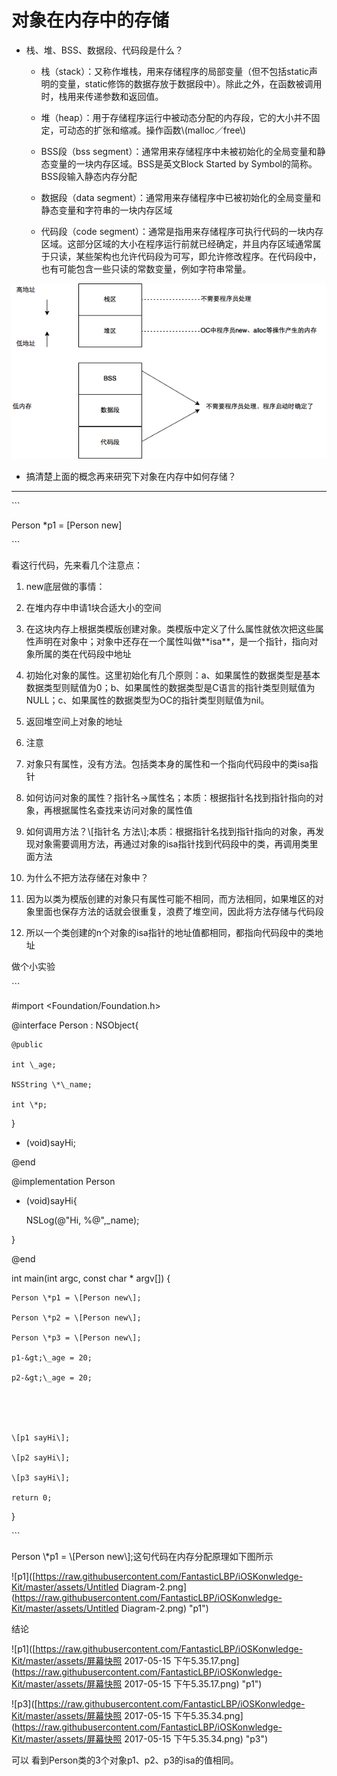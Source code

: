 # 对象在内存中的存储

* 栈、堆、BSS、数据段、代码段是什么？

  * 栈（stack）：又称作堆栈，用来存储程序的局部变量（但不包括static声明的变量，static修饰的数据存放于数据段中）。除此之外，在函数被调用时，栈用来传递参数和返回值。

  * 堆（heap）：用于存储程序运行中被动态分配的内存段，它的大小并不固定，可动态的扩张和缩减。操作函数\\(malloc／free\\)

  * BSS段（bss segment）：通常用来存储程序中未被初始化的全局变量和静态变量的一块内存区域。BSS是英文Block Started by Symbol的简称。BSS段输入静态内存分配

  * 数据段（data segment）：通常用来存储程序中已被初始化的全局变量和静态变量和字符串的一块内存区域

  * 代码段（code segment）：通常是指用来存储程序可执行代码的一块内存区域。这部分区域的大小在程序运行前就已经确定，并且内存区域通常属于只读，某些架构也允许代码段为可写，即允许修改程序。在代码段中，也有可能包含一些只读的常数变量，例如字符串常量。



![](/assets/内存.png)

* 搞清楚上面的概念再来研究下对象在内存中如何存储？

---

\`\`\`

Person \*p1 = \[Person new\]

\`\`\`

看这行代码，先来看几个注意点：

1. new底层做的事情：

2. 在堆内存中申请1块合适大小的空间

3. 在这块内存上根据类模版创建对象。类模版中定义了什么属性就依次把这些属性声明在对象中；对象中还存在一个属性叫做\*\*isa\*\*，是一个指针，指向对象所属的类在代码段中地址

4. 初始化对象的属性。这里初始化有几个原则：a、如果属性的数据类型是基本数据类型则赋值为0；b、如果属性的数据类型是C语言的指针类型则赋值为NULL；c、如果属性的数据类型为OC的指针类型则赋值为nil。

5. 返回堆空间上对象的地址

6. 注意

7. 对象只有属性，没有方法。包括类本身的属性和一个指向代码段中的类isa指针

8. 如何访问对象的属性？指针名-&gt;属性名；本质：根据指针名找到指针指向的对象，再根据属性名查找来访问对象的属性值

9. 如何调用方法？\\[指针名 方法\\];本质：根据指针名找到指针指向的对象，再发现对象需要调用方法，再通过对象的isa指针找到代码段中的类，再调用类里面方法

10. 为什么不把方法存储在对象中？

11. 因为以类为模版创建的对象只有属性可能不相同，而方法相同，如果堆区的对象里面也保存方法的话就会很重复，浪费了堆空间，因此将方法存储与代码段

12. 所以一个类创建的n个对象的isa指针的地址值都相同，都指向代码段中的类地址

做个小实验

\`\`\`

\#import &lt;Foundation/Foundation.h&gt;

@interface Person : NSObject{

```
@public

int \_age;

NSString \*\_name;

int \*p;
```

}

* \(void\)sayHi;

@end

@implementation Person

* \(void\)sayHi{

  NSLog\(@"Hi, %@",\_name\);

}

@end

int main\(int argc, const char \* argv\[\]\) {

```
Person \*p1 = \[Person new\];

Person \*p2 = \[Person new\];

Person \*p3 = \[Person new\];

p1-&gt;\_age = 20;

p2-&gt;\_age = 20;





\[p1 sayHi\];

\[p2 sayHi\];

\[p3 sayHi\];

return 0;
```

}

\`\`\`

Person  \\*p1 = \\[Person new\\];这句代码在内存分配原理如下图所示

!\[p1\]\([https://raw.githubusercontent.com/FantasticLBP/iOSKonwledge-Kit/master/assets/Untitled Diagram-2.png](https://raw.githubusercontent.com/FantasticLBP/iOSKonwledge-Kit/master/assets/Untitled Diagram-2.png) "p1"\)

结论

!\[p1\]\([https://raw.githubusercontent.com/FantasticLBP/iOSKonwledge-Kit/master/assets/屏幕快照 2017-05-15 下午5.35.17.png](https://raw.githubusercontent.com/FantasticLBP/iOSKonwledge-Kit/master/assets/屏幕快照 2017-05-15 下午5.35.17.png) "p1"\)

!\[p3\]\([https://raw.githubusercontent.com/FantasticLBP/iOSKonwledge-Kit/master/assets/屏幕快照 2017-05-15 下午5.35.34.png](https://raw.githubusercontent.com/FantasticLBP/iOSKonwledge-Kit/master/assets/屏幕快照 2017-05-15 下午5.35.34.png) "p3"\)

可以 看到Person类的3个对象p1、p2、p3的isa的值相同。

